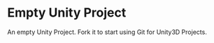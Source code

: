 Empty Unity Project
===================

An empty Unity Project.
Fork it to start using Git for Unity3D Projects.